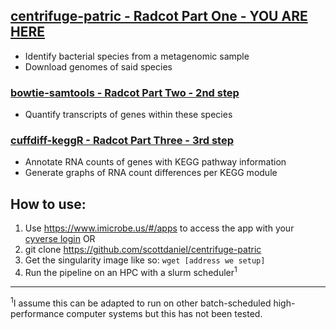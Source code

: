 ## [centrifuge-patric - Radcot Part One - YOU ARE HERE](https://github.com/hurwitzlab/centrifuge-patric)
- Identify bacterial species from a metagenomic sample
- Download genomes of said species

### [bowtie-samtools - Radcot Part Two - 2nd step](https://github.com/hurwitzlab/bowtie-samtools)
- Quantify transcripts of genes within these species

### [cuffdiff-keggR - Radcot Part Three - 3rd step](https://github.com/hurwitzlab/cuffdiff-keggR)
- Annotate RNA counts of genes with KEGG pathway information
- Generate graphs of RNA count differences per KEGG module

## How to use:
1. Use https://www.imicrobe.us/#/apps to access the app with your [cyverse login](http://www.cyverse.org/create-account)
OR
1. git clone https://github.com/scottdaniel/centrifuge-patric
2. Get the singularity image like so: `wget [address we setup]`
3. Run the pipeline on an HPC with a slurm scheduler<sup>1</sup>

---
<sup>1</sup>I assume this can be adapted to run on other 
batch-scheduled high-performance computer systems 
but this has not been tested.
